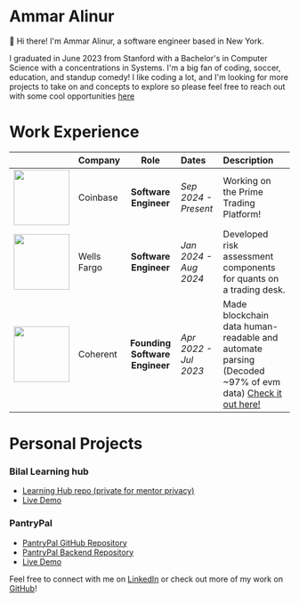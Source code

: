 # Ammar Alinur

👋 Hi there! I'm Ammar Alinur, a software engineer based in New York. 

I graduated in June 2023 from Stanford with a Bachelor's in Computer Science with a concentrations in Systems. I'm a big fan of coding, soccer, education, and standup comedy! I like coding a lot, and I'm looking for more projects to take on and concepts to explore so please feel free to reach out with some cool opportunities [here](mailto:alinurammar@gmail.com)
 
# Work Experience
| | Company | Role | Dates | Description |
| ------- | :--- | :---: | :---- | :---------------- |
| <img src="https://pbs.twimg.com/profile_images/1484586799921909764/A9yYenz3_400x400.png" style="width: 100px; height: auto;"> | Coinbase | **Software Engineer** | *Sep 2024 - Present* | Working on the Prime Trading Platform! <br>|
| <img src="https://upload.wikimedia.org/wikipedia/commons/thumb/b/b3/Wells_Fargo_Bank.svg/1200px-Wells_Fargo_Bank.svg.png" style="width: 100px; height: auto;"> | Wells Fargo | **Software Engineer** | *Jan 2024 - Aug 2024* | Developed risk assessment components for quants on a trading desk. <br>|
| <img src="https://pbs.twimg.com/profile_images/1584637136573272068/tO3cg1LF_400x400.jpg" style="width: 100px; height: auto;"> | Coherent | **Founding Software Engineer** | *Apr 2022 - Jul 2023* | Made blockchain data human-readable and automate parsing (Decoded ~97% of evm data) [Check it out here!](https://github.com/coherentdevs)<br> |

# Personal Projects
### Bilal Learning hub
- [Learning Hub repo (private for mentor privacy)](https://github.com/alinurammar/learning-hub)
- [Live Demo](bilallearninghub.com)
### PantryPal
- [PantryPal GitHub Repository](https://github.com/alinurammar/recipe-creator)
- [PantryPal Backend Repository](https://github.com/alinurammar/recipe-generator-backend)
- [Live Demo](https://recipe-creator-pi.vercel.app/about-us)

Feel free to connect with me on [LinkedIn](https://linkedin.com/in/ammar-alinur) or check out more of my work on [GitHub](https://github.com/alinurammar)!
